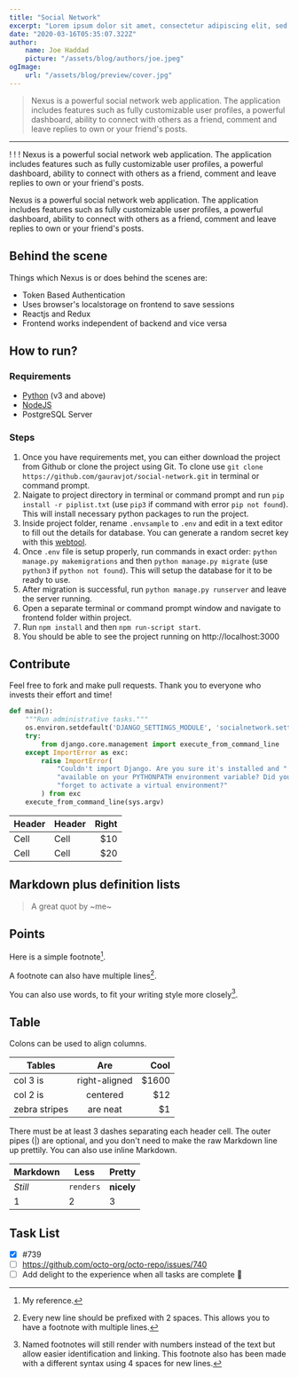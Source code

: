 ```yaml
---
title: "Social Network"
excerpt: "Lorem ipsum dolor sit amet, consectetur adipiscing elit, sed do eiusmod tempor incididunt ut labore et dolore magna aliqua. Praesent elementum facilisis leo vel fringilla est ullamcorper eget. At imperdiet dui accumsan sit amet nulla facilities morbi tempus."
date: "2020-03-16T05:35:07.322Z"
author:
    name: Joe Haddad
    picture: "/assets/blog/authors/joe.jpeg"
ogImage:
    url: "/assets/blog/preview/cover.jpg"
---
```


> Nexus is a powerful social network web application. The application includes features such as fully customizable user profiles, a powerful dashboard, ability to connect with others as a friend, comment and leave replies to own or your friend's posts.

---

! ! ! Nexus is a powerful social network web application. The application includes features such as fully customizable user profiles, a powerful dashboard, ability to connect with others as a friend, comment and leave replies to own or your friend's posts.

Nexus is a powerful social network web application. The application includes features such as fully customizable user profiles, a powerful dashboard, ability to connect with others as a friend, comment and leave replies to own or your friend's posts.

## Behind the scene

Things which Nexus is or does behind the scenes are:

-   Token Based Authentication
-   Uses browser's localstorage on frontend to save sessions
-   Reactjs and Redux
-   Frontend works independent of backend and vice versa

## How to run?

### Requirements

-   [Python](https://www.python.org/downloads/) (v3 and above)
-   [NodeJS](https://nodejs.org/en/)
-   PostgreSQL Server

### Steps

1. Once you have requirements met, you can either download the project from Github or clone the project using Git. To clone use `git clone https://github.com/gauravjot/social-network.git` in terminal or command prompt.
2. Naigate to project directory in terminal or command prompt and run `pip install -r piplist.txt` (use `pip3` if command with error `pip not found`). This will install necessary python packages to run the project.
3. Inside project folder, rename `.envsample` to `.env` and edit in a text editor to fill out the details for database. You can generate a random secret key with this [webtool](https://miniwebtool.com/django-secret-key-generator/).
4. Once `.env` file is setup properly, run commands in exact order: `python manage.py makemigrations` and then `python manage.py migrate` (use `python3` if `python not found`). This will setup the database for it to be ready to use.
5. After migration is successful, run `python manage.py runserver` and leave the server running.
6. Open a separate terminal or command prompt window and navigate to frontend folder within project.
7. Run `npm install` and then `npm run-script start`.
8. You should be able to see the project running on http://localhost:3000

## Contribute

Feel free to fork and make pull requests. Thank you to everyone who invests their effort and time!

```python {1,3}
def main():
    """Run administrative tasks."""
    os.environ.setdefault('DJANGO_SETTINGS_MODULE', 'socialnetwork.settings')
    try:
        from django.core.management import execute_from_command_line
    except ImportError as exc:
        raise ImportError(
            "Couldn't import Django. Are you sure it's installed and "
            "available on your PYTHONPATH environment variable? Did you "
            "forget to activate a virtual environment?"
        ) from exc
    execute_from_command_line(sys.argv)
```

| Header | Header | Right |
| ------ | ------ | ----: |
| Cell   | Cell   |   $10 |
| Cell   | Cell   |   $20 |

## Markdown plus definition lists

> A great quot by ~me~

## Points

Here is a simple footnote[^1].

A footnote can also have multiple lines[^2].

You can also use words, to fit your writing style more closely[^note].

[^1]: My reference.
[^2]:
    Every new line should be prefixed with 2 spaces.
    This allows you to have a footnote with multiple lines.

[^note]:
    Named footnotes will still render with numbers instead of the text but allow easier identification and linking.
    This footnote also has been made with a different syntax using 4 spaces for new lines.

## Table

Colons can be used to align columns.

| Tables        |      Are      |  Cool |
| ------------- | :-----------: | ----: |
| col 3 is      | right-aligned | $1600 |
| col 2 is      |   centered    |   $12 |
| zebra stripes |   are neat    |    $1 |

There must be at least 3 dashes separating each header cell.
The outer pipes (|) are optional, and you don't need to make the
raw Markdown line up prettily. You can also use inline Markdown.

| Markdown | Less      | Pretty     |
| -------- | --------- | ---------- |
| _Still_  | `renders` | **nicely** |
| 1        | 2         | 3          |

## Task List

-   [x] #739
-   [ ] https://github.com/octo-org/octo-repo/issues/740
-   [ ] Add delight to the experience when all tasks are complete :tada:
